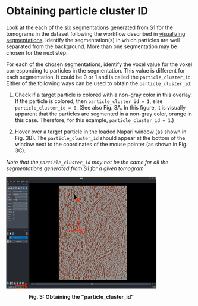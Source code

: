 # Obtaining particle cluster ID

Look at the each of the six segmentations generated from S1 for the tomograms in the dataset following the workflow described in [visualizing segmentations](visualizing_segmentations.md). Identify the segmentation(s) in which particles are well separated from the background. More than one segmentation may be chosen for the next step. 

For each of the chosen segmentations, identify the voxel value for the voxel corresponding to particles in the segmentation. This value is different for each segmentation. It could be 0 or 1 and is called the `particle_cluster_id`. Either of the following ways can be used to obtain the `particle_cluster_id`:

1. Check if a target particle is colored with a non-gray color in this overlay. If the particle is colored, then `particle_cluster_id = 1`, else `particle_cluster_id = 0`. (See also Fig. 3A. In this figure, it is visually apparent that the particles are segmented in a non-gray color, orange in this case. Therefore, for this example, `particle_cluster_id = 1`.)

2. Hover over a target particle in the loaded Napari window (as shown in Fig. 3B). The `particle_cluster_id` should appear at the bottom of the window next to the coordinates of the mouse pointer (as shown in Fig. 3C).

*Note that the `particle_cluster_id` may not be the same for all the segmentations generated from S1 for a given tomogram.*

<div align="center" style="margin-right: 100px;">
    <img src="../images/napari_demo.jpg" alt="Fig. 3: Obtaining the 'particle_cluster_id'" height="300" align="center">
    <p align="center"><b>Fig. 3: Obtaining the "particle_cluster_id" </p>
</div>
